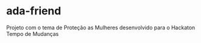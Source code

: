 # ada-friend
Projeto com o tema de Proteção as Mulheres desenvolvido para o Hackaton Tempo de Mudanças

